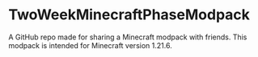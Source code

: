 # TwoWeekMinecraftPhaseModpack
A GitHub repo made for sharing a Minecraft modpack with friends. This modpack is intended for Minecraft version 1.21.6.
